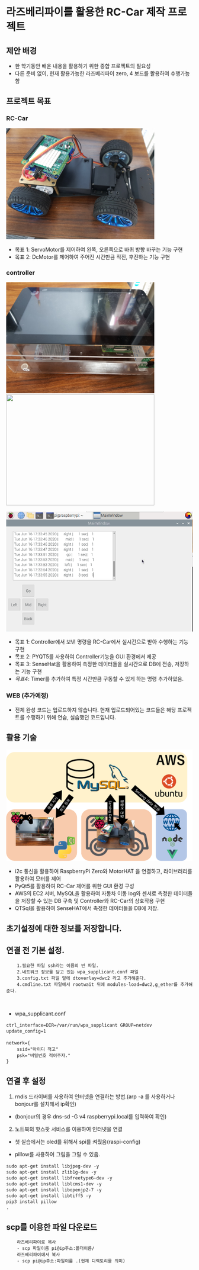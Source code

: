 # 라즈베리파이를 활용한 RC-Car 제작 프로젝트



## 제안 배경

- 한 학기동안 배운 내용을 활용하기 위한 종합 프로젝트의 필요성
- 다른 준비 없이, 현재 활용가능한 라즈베리파이 zero, 4 보드를 활용하여 수행가능함



## 프로젝트 목표

### RC-Car





<img src="/img/car.jpg" width="400" height="300">



- 목표 1: ServoMotor를 제어하여 왼쪽, 오른쪽으로 바퀴 방향 바꾸는 기능 구현
- 목표 2: DcMotor를 제어하여 주어진 시간만큼 직진, 후진하는 기능 구현



### controller





<img src="/img/controller.jpg" width="400" height="300"><img src="img/KakaoTalk_20200616_193436493_02.jpg" width="400" height="300">



![03](img/UI.png)

- 목표 1: Controller에서 보낸 명령을 RC-Car에서 실시간으로 받아 수행하는 기능 구현
- 목표 2: PYQT5를 사용하여 Controller기능을 GUI 환경에서 제공
- 목표 3: SenseHat을 활용하여 측정한 데이터들을 실시간으로 DB에 전송, 저장하는 기능 구현
- *목표4*: Timer를 추가하여 특정 시간만큼 구동할 수 있게 하는 명령 추가하였음.



### WEB (추가예정)
- 전체 완성 코드는 업로드하지 않습니다. 현재 업로드되어있는 코드들은 해당 프로젝트를 수행하기 위해 연습, 실습했던 코드입니다.




## 활용 기술

![도식도](img/simple.png)

- i2c 통신을 활용하여 RaspberryPi Zero와 MotorHAT 을 연결하고, 라이브러리를 활용하여 모터를 제어
- PyQt5를 활용하여 RC-Car 제어를 위한 GUI 환경 구성
- AWS의 EC2 서버, MySQL을 활용하여 자동차 이동 log와 센서로 측정한 데이터들을 저장할 수 있는 DB 구축 및 Controller와 RC-Car의 상호작용 구현
- QTSql을 활용하여 SenseHAT에서 측정한 데이터들을 DB에 저장.










## 초기설정에 대한 정보를 저장합니다.


## 연결 전 기본 설정.
```
    1.필요한 파일 ssh라는 이름의 빈 파일.
    2.네트워크 정보를 담고 있는 wpa_supplicant.conf 파일
    3.config.txt 파일 밑에 dtoverlay=dwc2 라고 추가해준다.
    4.cmdline.txt 파일에서 rootwait 뒤에 modules-load=dwc2,g_ether를 추가해준다.
    
    
```
- wpa_supplicant.conf
```
ctrl_interface=DIR=/var/run/wpa_supplicant GROUP=netdev update_config=1

network={
	ssid="아이디 적고"
	psk="비밀번호 적어주자."
}
```

## 연결 후 설정

1. rndis 드라이버를 사용하여 인터넷을 연결하는 방법.(arp -a 를 사용하거나 bonjour를 설치해서 ip확인)
- (bonjour의 경우 dns-sd -G v4 raspberrypi.local를 입력하여 확인)
2. 노트북의 핫스팟 서비스를 이용하여 인터넷을 연결
- 첫 실습에서는 oled를 위해서 spi를 켜줬음(raspi-config)


- pillow를 사용하여 그림을 그릴 수 있음.
```
sudo apt-get install libjpeg-dev -y
sudo apt-get install zlib1g-dev -y
sudo apt-get install libfreetype6-dev -y
sudo apt-get install liblcms1-dev -y
sudo apt-get install libopenjp2-7 -y
sudo apt-get install libtiff5 -y 
pip3 install pillow 
. 
```

## scp를 이용한 파일 다운로드
```
    라즈베리파이로 복사
    - scp 파일이름 pi@ip주소:폴더이름/
    라즈베리파이에서 복사
    - scp pi@ip주소:파일이름 .(현재 디렉토리를 의미)

```

